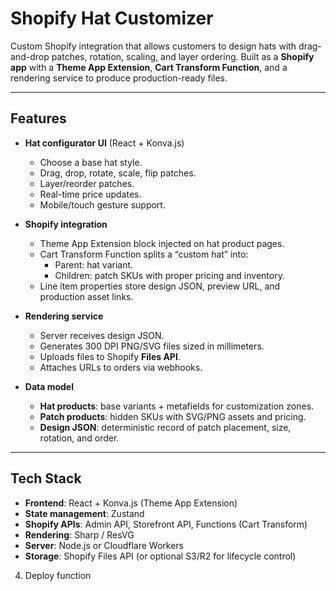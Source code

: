 # Shopify Hat Customizer

Custom Shopify integration that allows customers to design hats with drag-and-drop patches, rotation, scaling, and layer ordering. Built as a **Shopify app** with a **Theme App Extension**, **Cart Transform Function**, and a rendering service to produce production-ready files.

---

## Features

- **Hat configurator UI** (React + Konva.js)
  - Choose a base hat style.
  - Drag, drop, rotate, scale, flip patches.
  - Layer/reorder patches.
  - Real-time price updates.
  - Mobile/touch gesture support.

- **Shopify integration**
  - Theme App Extension block injected on hat product pages.
  - Cart Transform Function splits a “custom hat” into:
    - Parent: hat variant.
    - Children: patch SKUs with proper pricing and inventory.
  - Line item properties store design JSON, preview URL, and production asset links.

- **Rendering service**
  - Server receives design JSON.
  - Generates 300 DPI PNG/SVG files sized in millimeters.
  - Uploads files to Shopify **Files API**.
  - Attaches URLs to orders via webhooks.

- **Data model**
  - **Hat products**: base variants + metafields for customization zones.
  - **Patch products**: hidden SKUs with SVG/PNG assets and pricing.
  - **Design JSON**: deterministic record of patch placement, size, rotation, and order.

---

## Tech Stack

- **Frontend**: React + Konva.js (Theme App Extension)
- **State management**: Zustand
- **Shopify APIs**: Admin API, Storefront API, Functions (Cart Transform)
- **Rendering**: Sharp / ResVG
- **Server**: Node.js or Cloudflare Workers
- **Storage**: Shopify Files API (or optional S3/R2 for lifecycle control)

4. Deploy function

```shopify app deploy

